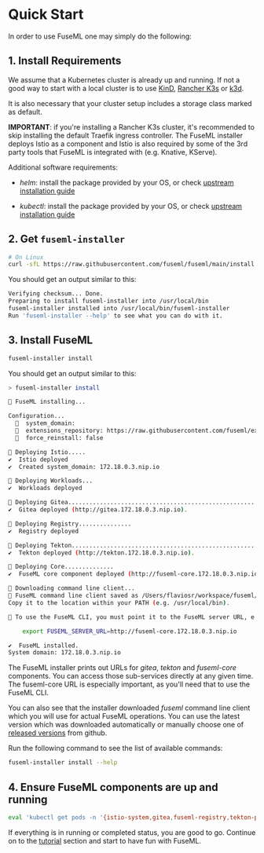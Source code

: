 # Quick Start

In order to use FuseML one may simply do the following:

## 1. Install Requirements

We assume that a Kubernetes cluster is already up and running. If not a good way to start with a local cluster is to use [KinD](https://kind.sigs.k8s.io/docs/user/quick-start/), [Rancher K3s](https://k3s.io/) or [k3d](https://k3d.io/).

It is also necessary that your cluster setup includes a storage class marked as default.

**IMPORTANT**: if you're installing a Rancher K3s cluster, it's recommended to skip installing the default Traefik ingress controller. The FuseML installer deploys Istio as a component and Istio is also required by some of the 3rd party tools that FuseML is integrated with (e.g. Knative, KServe).

Additional software requirements:

- _helm_: install the package provided by your OS, or check [upstream installation guide](https://helm.sh/docs/intro/install/)

- _kubectl_: install the package provided by your OS, or check [upstream installation guide](https://kubernetes.io/docs/tasks/tools/#kubectl)

## 2. Get `fuseml-installer`

```bash
# On Linux
curl -sfL https://raw.githubusercontent.com/fuseml/fuseml/main/install.sh | sh -
```

You should get an output similar to this:

```bash
Verifying checksum... Done.
Preparing to install fuseml-installer into /usr/local/bin
fuseml-installer installed into /usr/local/bin/fuseml-installer
Run 'fuseml-installer --help' to see what you can do with it.
```

## 3. Install FuseML

```bash
fuseml-installer install
```

You should get an output similar to this:

```bash
> fuseml-installer install

🚢 FuseML installing...

Configuration...
  🧭  system_domain:
  🧭  extensions_repository: https://raw.githubusercontent.com/fuseml/extensions/main/installer/
  🧭  force_reinstall: false

🚢 Deploying Istio.....
✔️  Istio deployed
✔️  Created system_domain: 172.18.0.3.nip.io

🚢 Deploying Workloads...
✔️  Workloads deployed

🚢 Deploying Gitea......................................................
✔️  Gitea deployed (http://gitea.172.18.0.3.nip.io).

🚢 Deploying Registry...............
✔️  Registry deployed

🚢 Deploying Tekton................................................................................
✔️  Tekton deployed (http://tekton.172.18.0.3.nip.io).

🚢 Deploying Core..............
✔️  FuseML core component deployed (http://fuseml-core.172.18.0.3.nip.io).

🚢 Downloading command line client...
🚢 FuseML command line client saved as /Users/flaviosr/workspace/fuseml/fuseml.
Copy it to the location within your PATH (e.g. /usr/local/bin).

🚢 To use the FuseML CLI, you must point it to the FuseML server URL, e.g.:

    export FUSEML_SERVER_URL=http://fuseml-core.172.18.0.3.nip.io

✔️  FuseML installed.
System domain: 172.18.0.3.nip.io
```

The FuseML installer prints out URLs for _gitea_, _tekton_ and _fuseml-core_ components. You can access those sub-services directly at any given time. The fuseml-core URL is especially important, as you'll need that to use the FuseML CLI.

You can also see that the installer downloaded _fuseml_ command line client which you will use for actual FuseML operations. You can use the latest version which was downloaded automatically or manually choose one of [released versions](https://github.com/fuseml/fuseml-core/releases) from github.

Run the following command to see the list of available commands:

```bash
fuseml-installer install --help
```

## 4. Ensure FuseML components are up and running

```bash
eval 'kubectl get pods -n '{istio-system,gitea,fuseml-registry,tekton-pipelines,fuseml-core}' -o wide;'
```

If everything is in running or completed status, you are good to go. Continue on to the [tutorial](tutorials/kserve-basic.md) section and start to have fun with FuseML.

